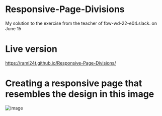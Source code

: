 # Responsive-Page-Divisions

My solution to the exercise from the teacher of fbw-wd-22-e04.slack. on June 15

# Live version

https://rami24t.github.io/Responsive-Page-Divisions/

# Creating a responsive page that resembles the design in this image

![image](https://user-images.githubusercontent.com/103028944/173941327-06d05bef-7a44-4bc4-9b2c-4c8770fa5056.png)
